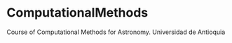 ComputationalMethods
====================

Course of Computational Methods for Astronomy. Universidad de Antioquia
